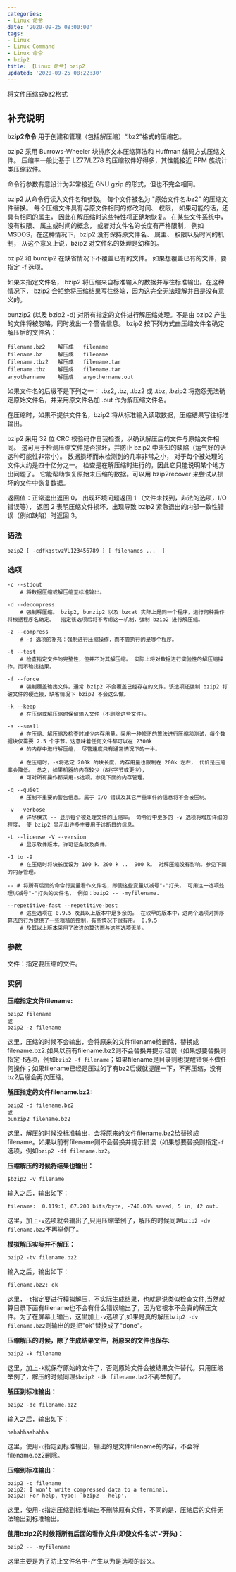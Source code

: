 ```yaml
---
categories:
- Linux 命令
date: '2020-09-25 08:00:00'
tags:
- Linux
- Linux Command
- Linux 命令
- bzip2
title: 【Linux 命令】bzip2
updated: '2020-09-25 08:22:30'
---
```


将文件压缩成bz2格式

## 补充说明

**bzip2命令** 用于创建和管理（包括解压缩）“.bz2”格式的压缩包。

bzip2 采用 Burrows-Wheeler 块排序文本压缩算法和 Huffman 编码方式压缩文件。 压缩率一般比基于 LZ77/LZ78 的压缩软件好得多，其性能接近 PPM 族统计类压缩软件。

命令行参数有意设计为非常接近 GNU gzip 的形式，但也不完全相同。

bzip2 从命令行读入文件名和参数。 每个文件被名为 "原始文件名.bz2" 的压缩文件替换。 每个压缩文件具有与原文件相同的修改时间、 权限， 如果可能的话，还具有相同的属主， 因此在解压缩时这些特性将正确地恢复。 在某些文件系统中， 没有权限、 属主或时间的概念， 或者对文件名的长度有严格限制， 例如 MSDOS，在这种情况下，bzip2 没有保持原文件名、 属主、 权限以及时间的机制， 从这个意义上说，bzip2 对文件名的处理是幼稚的。

bzip2 和 bunzip2 在缺省情况下不覆盖已有的文件。 如果想覆盖已有的文件，要指定 -f 选项。

如果未指定文件名， bzip2 将压缩来自标准输入的数据并写往标准输出。在这种情况下， bzip2 会拒绝将压缩结果写往终端，因为这完全无法理解并且是没有意义的。

bunzip2 (以及 bzip2 -d) 对所有指定的文件进行解压缩处理。不是由 bzip2 产生的文件将被忽略，同时发出一个警告信息。 bzip2 按下列方式由压缩文件名确定解压后的文件名：

```shell
filename.bz2    解压成   filename
filename.bz     解压成   filename
filename.tbz2   解压成   filename.tar
filename.tbz    解压成   filename.tar
anyothername    解压成   anyothername.out
```

如果文件名的后缀不是下列之一： .bz2, .bz, .tbz2 或 .tbz, .bzip2 将抱怨无法确定原始文件名，并采用原文件名加 .out 作为解压缩文件名。

在压缩时，如果不提供文件名，bzip2 将从标准输入读取数据，压缩结果写往标准输出。

bzip2 采用 32 位 CRC 校验码作自我检查，以确认解压后的文件与原始文件相同。 这可用于检测压缩文件是否损坏，并防止 bzip2 中未知的缺陷（运气好的话这种可能性非常小）。   数据损坏而未检测到的几率非常之小，  对于每个被处理的文件大约是四十亿分之一。  检查是在解压缩时进行的，因此它只能说明某个地方出问题了。 它能帮助恢复原始未压缩的数据。可以用 bzip2recover 来尝试从损坏的文件中恢复数据。

返回值：正常退出返回 0， 出现环境问题返回 1 （文件未找到，非法的选项，I/O错误等）， 返回 2 表明压缩文件损坏，出现导致 bzip2 紧急退出的内部一致性错误（例如缺陷）时返回 3。

###  语法

```shell
bzip2 [ -cdfkqstvzVL123456789 ] [ filenames ...  ]
```

###  选项

```shell
-c --stdout
    # 将数据压缩或解压缩至标准输出。

-d --decompress
    # 强制解压缩。 bzip2, bunzip2 以及 bzcat 实际上是同一个程序，进行何种操作将根据程序名确定。  指定该选项后将不考虑这一机制，强制 bzip2 进行解压缩。

-z --compress
    # -d 选项的补充：强制进行压缩操作，而不管执行的是哪个程序。

-t --test
    # 检查指定文件的完整性，但并不对其解压缩。 实际上将对数据进行实验性的解压缩操作，而不输出结果。

-f --force
    # 强制覆盖输出文件。通常 bzip2 不会覆盖已经存在的文件。该选项还强制 bzip2 打破文件的硬连接，缺省情况下 bzip2 不会这么做。

-k --keep
    # 在压缩或解压缩时保留输入文件（不删除这些文件）。

-s --small
    # 在压缩、解压缩及检查时减少内存用量。采用一种修正的算法进行压缩和测试，每个数据块仅需要 2.5 个字节。这意味着任何文件都可以在 2300k
    # 的内存中进行解压缩， 尽管速度只有通常情况下的一半。

    # 在压缩时，-s将选定 200k 的块长度，内存用量也限制在 200k 左右， 代价是压缩率会降低。 总之，如果机器的内存较少（8兆字节或更少），
    # 可对所有操作都采用-s选项。参见下面的内存管理。

-q --quiet
    # 压制不重要的警告信息。属于 I/O 错误及其它严重事件的信息将不会被压制。

-v --verbose
    # 详尽模式 -- 显示每个被处理文件的压缩率。 命令行中更多的 -v 选项将增加详细的程度， 使 bzip2 显示出许多主要用于诊断目的信息。

-L --license -V --version
    # 显示软件版本，许可证条款及条件。

-1 to -9
    # 在压缩时将块长度设为 100 k、200 k ..  900 k。 对解压缩没有影响。参见下面的内存管理。

-- # 将所有后面的命令行变量看作文件名，即使这些变量以减号"-"打头。 可用这一选项处理以减号"-"打头的文件名， 例如：bzip2 -- -myfilename.

--repetitive-fast --repetitive-best
    # 这些选项在 0.9.5 及其以上版本中是多余的。 在较早的版本中，这两个选项对排序算法的行为提供了一些粗糙的控制，有些情况下很有用。 0.9.5
    # 及其以上版本采用了改进的算法而与这些选项无关。
```

###  参数

文件：指定要压缩的文件。

###  实例

**压缩指定文件filename:** 

```shell
bzip2 filename
或
bzip2 -z filename
```

这里，压缩的时候不会输出，会将原来的文件filename给删除，替换成filename.bz2.如果以前有filename.bz2则不会替换并提示错误（如果想要替换则指定-f选项，例如`bzip2 -f filename`；如果filename是目录则也提醒错误不做任何操作；如果filename已经是压过的了有bz2后缀就提醒一下，不再压缩，没有bz2后缀会再次压缩。

**解压指定的文件filename.bz2:** 

```shell
bzip2 -d filename.bz2
或
bunzip2 filename.bz2
```

这里，解压的时候没标准输出，会将原来的文件filename.bz2给替换成filename。如果以前有filename则不会替换并提示错误（如果想要替换则指定`-f`选项，例如`bzip2 -df filename.bz2`。

**压缩解压的时候将结果也输出：** 

```shell
$bzip2 -v filename
```

输入之后，输出如下：

```shell
filename:  0.119:1, 67.200 bits/byte, -740.00% saved, 5 in, 42 out.
```

这里，加上`-v`选项就会输出了,只用压缩举例了，解压的时候同理`bzip2 -dv filename.bz2`不再举例了。

**模拟解压实际并不解压：** 

```shell
bzip2 -tv filename.bz2
```

输入之后，输出如下：

```shell
filename.bz2: ok
```

这里，`-t`指定要进行模拟解压，不实际生成结果，也就是说类似检查文件,当然就算目录下面有filename也不会有什么错误输出了，因为它根本不会真的解压文件。为了在屏幕上输出，这里加上`-v`选项了,如果是真的解压`bzip2 -dv filename.bz2`则输出的是把"ok"替换成了"done"。

**压缩解压的时候，除了生成结果文件，将原来的文件也保存:** 

```shell
bzip2 -k filename
```

这里，加上`-k`就保存原始的文件了，否则原始文件会被结果文件替代。只用压缩举例了，解压的时候同理`$bzip2 -dk filename.bz2`不再举例了。

**解压到标准输出：** 

```shell
bzip2 -dc filename.bz2
```

输入之后，输出如下：

```shell
hahahhaahahha
```

这里，使用`-c`指定到标准输出，输出的是文件filename的内容，不会将filename.bz2删除。

**压缩到标准输出：** 

```shell
bzip2 -c filename
bzip2: I won't write compressed data to a terminal.
bzip2: For help, type: `bzip2 --help'.
```

这里，使用`-c`指定压缩到标准输出不删除原有文件，不同的是，压缩后的文件无法输出到标准输出。

**使用bzip2的时候将所有后面的看作文件(即使文件名以'-'开头)：** 

```shell
bzip2 -- -myfilename
```

这里主要是为了防止文件名中`-`产生以为是选项的歧义。


<!-- Linux命令行搜索引擎：https://jaywcjlove.github.io/linux-command/ -->
